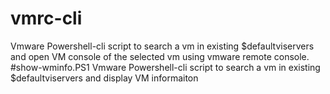 # vmrc-cli
Vmware Powershell-cli script to search a vm in existing $defaultviservers and open VM console of the selected vm using vmware remote console. 
#show-wminfo.PS1
Vmware Powershell-cli script to search a vm in existing $defaultviservers and display VM informaiton 


